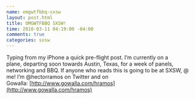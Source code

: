 ```yaml
--- 
name: omgwtfbbq-sxsw
layout: post.html
title: OMGWTFBBQ SXSW!
time: 2010-03-11 04:19:00 -04:00
comments: true
categories: sxsw
---
```

Typing from my iPhone a quick pre-flight post. I’m currently on a   
plane, departing soon towards Austin, Texas, for a week of panels,   
networking and BBQ. If anyone who reads this is going to be at SXSW, @   
me! I’m @hectorramos on Twitter and on Gowalla: [http://www.gowalla.com/hramos](http://www.gowalla.com/hramos)
